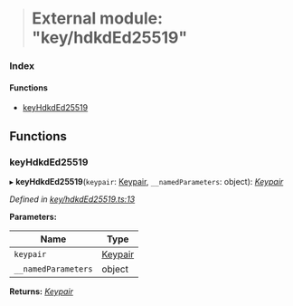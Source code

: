 > # External module: "key/hdkdEd25519"

### Index

#### Functions

* [keyHdkdEd25519](_key_hdkded25519_.md#keyhdkded25519)

## Functions

###  keyHdkdEd25519

▸ **keyHdkdEd25519**(`keypair`: [Keypair](_types_.md#keypair), `__namedParameters`: object): *[Keypair](_types_.md#keypair)*

*Defined in [key/hdkdEd25519.ts:13](https://github.com/polkadot-js/common/blob/5aea366/packages/util-crypto/src/key/hdkdEd25519.ts#L13)*

**Parameters:**

Name | Type |
------ | ------ |
`keypair` | [Keypair](_types_.md#keypair) |
`__namedParameters` | object |

**Returns:** *[Keypair](_types_.md#keypair)*